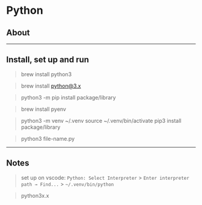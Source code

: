 # Python

## About

---

## Install, set up and run
> brew install python3

<!-- exact version -->
> brew install python@3.x

> python3 -m pip install package/library

> brew install pyenv <!-- (optional, recommended for different environments, it means tools and versions of python) -->

<!-- access to pyenv and install directly from its prompt: -->
> python3 -m venv ~/.venv
> source ~/.venv/bin/activate
> pip3 install package/library

> python3 file-name.py

---

## Notes

> set up on vscode: `Python: Select Interpreter` > `Enter interpreter path → Find...` > `~/.venv/bin/python`

<!-- launch different python version from terminal -->
> python3x.x
